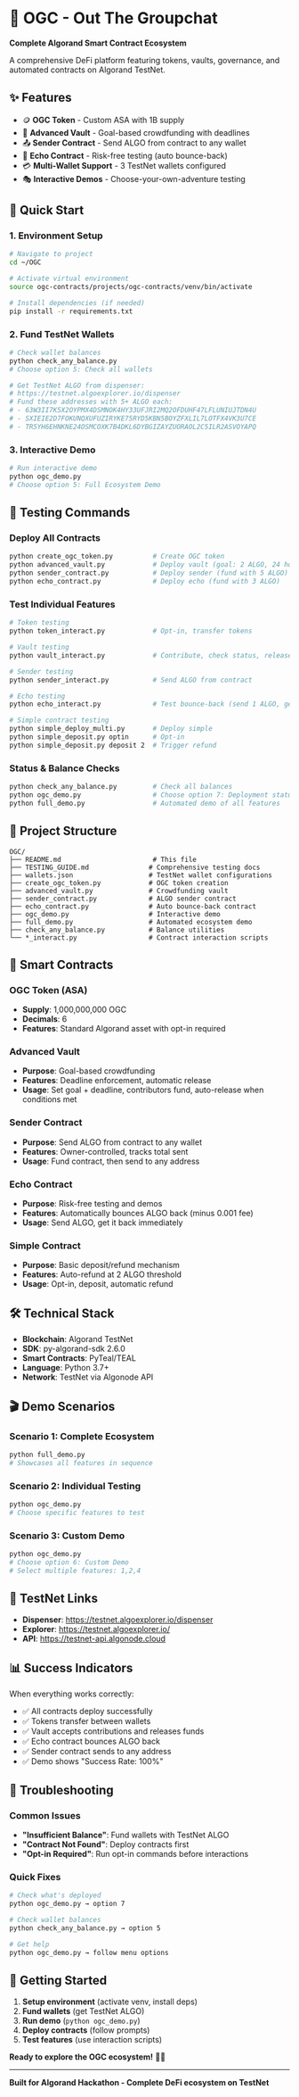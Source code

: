 # 🚀 OGC - Out The Groupchat

**Complete Algorand Smart Contract Ecosystem**

A comprehensive DeFi platform featuring tokens, vaults, governance, and automated contracts on Algorand TestNet.

## ✨ **Features**

- 🪙 **OGC Token** - Custom ASA with 1B supply
- 🏦 **Advanced Vault** - Goal-based crowdfunding with deadlines
- 📤 **Sender Contract** - Send ALGO from contract to any wallet
- 🔄 **Echo Contract** - Risk-free testing (auto bounce-back)
- 💳 **Multi-Wallet Support** - 3 TestNet wallets configured
- 🎭 **Interactive Demos** - Choose-your-own-adventure testing

## 🚀 **Quick Start**

### **1. Environment Setup**

```bash
# Navigate to project
cd ~/OGC

# Activate virtual environment
source ogc-contracts/projects/ogc-contracts/venv/bin/activate

# Install dependencies (if needed)
pip install -r requirements.txt
```

### **2. Fund TestNet Wallets**

```bash
# Check wallet balances
python check_any_balance.py
# Choose option 5: Check all wallets

# Get TestNet ALGO from dispenser:
# https://testnet.algoexplorer.io/dispenser
# Fund these addresses with 5+ ALGO each:
# - 63W3II7K5X2OYPMX4DSMNOK4HY33UFJRI2MQ2OFDUHF47LFLUNIUJTDN4U
# - SXIEIE2D7FOKUNQXUFUZIRYKE75RYD5KBN5BOYZFXLIL7LOTFX4VK3U7CE
# - TR5YH6EHNKNE24OSMCOXK7B4DKL6DYBGIZAYZUORAOL2C5ILR2ASVOYAPQ
```

### **3. Interactive Demo**

```bash
# Run interactive demo
python ogc_demo.py
# Choose option 5: Full Ecosystem Demo
```

## 🧪 **Testing Commands**

### **Deploy All Contracts**

```bash
python create_ogc_token.py          # Create OGC token
python advanced_vault.py            # Deploy vault (goal: 2 ALGO, 24 hours)
python sender_contract.py           # Deploy sender (fund with 5 ALGO)
python echo_contract.py             # Deploy echo (fund with 3 ALGO)
```

### **Test Individual Features**

```bash
# Token testing
python token_interact.py            # Opt-in, transfer tokens

# Vault testing  
python vault_interact.py            # Contribute, check status, release

# Sender testing
python sender_interact.py           # Send ALGO from contract

# Echo testing
python echo_interact.py             # Test bounce-back (send 1 ALGO, get 0.999 back)

# Simple contract testing
python simple_deploy_multi.py       # Deploy simple
python simple_deposit.py optin      # Opt-in
python simple_deposit.py deposit 2  # Trigger refund
```

### **Status & Balance Checks**

```bash
python check_any_balance.py         # Check all balances
python ogc_demo.py                  # Choose option 7: Deployment status
python full_demo.py                 # Automated demo of all features
```

## 📁 **Project Structure**

```
OGC/
├── README.md                       # This file
├── TESTING_GUIDE.md               # Comprehensive testing docs
├── wallets.json                   # TestNet wallet configurations
├── create_ogc_token.py            # OGC token creation
├── advanced_vault.py              # Crowdfunding vault
├── sender_contract.py             # ALGO sender contract
├── echo_contract.py               # Auto bounce-back contract
├── ogc_demo.py                    # Interactive demo
├── full_demo.py                   # Automated ecosystem demo
├── check_any_balance.py           # Balance utilities
└── *_interact.py                  # Contract interaction scripts
```

## 🎯 **Smart Contracts**

### **OGC Token (ASA)**
- **Supply**: 1,000,000,000 OGC
- **Decimals**: 6
- **Features**: Standard Algorand asset with opt-in required

### **Advanced Vault**
- **Purpose**: Goal-based crowdfunding
- **Features**: Deadline enforcement, automatic release
- **Usage**: Set goal + deadline, contributors fund, auto-release when conditions met

### **Sender Contract**
- **Purpose**: Send ALGO from contract to any wallet
- **Features**: Owner-controlled, tracks total sent
- **Usage**: Fund contract, then send to any address

### **Echo Contract**
- **Purpose**: Risk-free testing and demos
- **Features**: Automatically bounces ALGO back (minus 0.001 fee)
- **Usage**: Send ALGO, get it back immediately

### **Simple Contract**
- **Purpose**: Basic deposit/refund mechanism
- **Features**: Auto-refund at 2 ALGO threshold
- **Usage**: Opt-in, deposit, automatic refund

## 🛠 **Technical Stack**

- **Blockchain**: Algorand TestNet
- **SDK**: py-algorand-sdk 2.6.0
- **Smart Contracts**: PyTeal/TEAL
- **Language**: Python 3.7+
- **Network**: TestNet via Algonode API

## 🎬 **Demo Scenarios**

### **Scenario 1: Complete Ecosystem**
```bash
python full_demo.py
# Showcases all features in sequence
```

### **Scenario 2: Individual Testing**
```bash
python ogc_demo.py
# Choose specific features to test
```

### **Scenario 3: Custom Demo**
```bash
python ogc_demo.py
# Choose option 6: Custom Demo
# Select multiple features: 1,2,4
```

## 🔗 **TestNet Links**

- **Dispenser**: https://testnet.algoexplorer.io/dispenser
- **Explorer**: https://testnet.algoexplorer.io/
- **API**: https://testnet-api.algonode.cloud

## 📊 **Success Indicators**

When everything works correctly:
- ✅ All contracts deploy successfully
- ✅ Tokens transfer between wallets
- ✅ Vault accepts contributions and releases funds
- ✅ Echo contract bounces ALGO back
- ✅ Sender contract sends to any address
- ✅ Demo shows "Success Rate: 100%"

## 🚨 **Troubleshooting**

### **Common Issues**
- **"Insufficient Balance"**: Fund wallets with TestNet ALGO
- **"Contract Not Found"**: Deploy contracts first
- **"Opt-in Required"**: Run opt-in commands before interactions

### **Quick Fixes**
```bash
# Check what's deployed
python ogc_demo.py → option 7

# Check wallet balances
python check_any_balance.py → option 5

# Get help
python ogc_demo.py → follow menu options
```

## 🎯 **Getting Started**

1. **Setup environment** (activate venv, install deps)
2. **Fund wallets** (get TestNet ALGO)
3. **Run demo** (`python ogc_demo.py`)
4. **Deploy contracts** (follow prompts)
5. **Test features** (use interaction scripts)

**Ready to explore the OGC ecosystem!** 🚀✨

---

**Built for Algorand Hackathon - Complete DeFi ecosystem on TestNet**